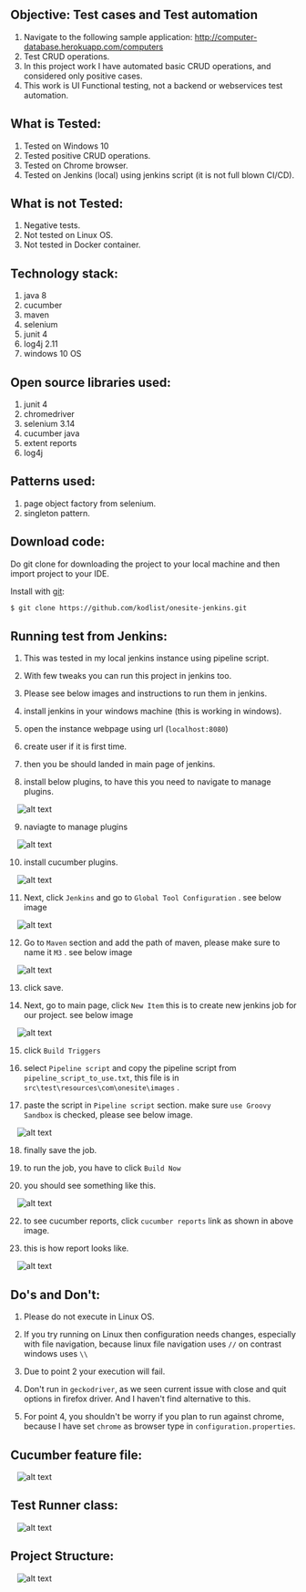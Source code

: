## Objective: Test cases and Test automation 

1. Navigate to the following sample application: http://computer-database.herokuapp.com/computers
2. Test CRUD operations. 
3. In this project work I have automated basic CRUD operations, and considered only positive cases.
4. This work is UI Functional testing, not a backend or webservices test automation.


What is Tested:
---------------

1. Tested on Windows 10
2. Tested positive CRUD operations.
3. Tested on Chrome browser.
4. Tested on Jenkins (local) using jenkins script (it is not full blown CI/CD). 


What is not Tested:
-------------------

1. Negative tests.
2. Not tested on Linux OS.
3. Not tested in Docker container.


Technology stack:
-----------------

1. java 8
2. cucumber
3. maven
4. selenium
5. junit 4
6. log4j 2.11
6. windows 10 OS


Open source libraries used:
---------------------------

1. junit 4
2. chromedriver
3. selenium 3.14
4. cucumber java
5. extent reports
6. log4j
    

Patterns used:
-----------------

1. page object factory from selenium.
2. singleton pattern.


Download code:
---------------

Do git clone for downloading the project to your local machine and then import project to your IDE.

Install with [git](https://git-scm.com/downloads):
	
```sh
$ git clone https://github.com/kodlist/onesite-jenkins.git
```


Running test from Jenkins:
-------------------------------

1. This was tested in my local jenkins instance using pipeline script.

2. With few tweaks you can run this project in jenkins too.

3. Please see below images and instructions to run them in jenkins.

4. install jenkins in your windows machine (this is working in windows).

5. open the instance webpage using url (`localhost:8080`)

6. create user if it is first time.

7. then you be should landed in main page of jenkins.

8. install below plugins, to have this you need to navigate to manage plugins.


&nbsp;&nbsp;
![alt text](src/test/resources/com/onesite/images/manage_jenkins_01.JPG "manage plugin01")

9. naviagte to manage plugins


&nbsp;&nbsp;
![alt text](src/test/resources/com/onesite/images/manage_jenkins_02.JPG "manage plugin02")

10. install cucumber plugins.


&nbsp;&nbsp;
![alt text](src/test/resources/com/onesite/images/cucumber_plugin.JPG "cucumber")

11. Next, click `Jenkins` and go to `Global Tool Configuration` . see below image


&nbsp;&nbsp;
![alt text](src/test/resources/com/onesite/images/maven_tool_config_02.JPG "cucumber")


12. Go to `Maven` section and add the path of maven, please make sure to name it `M3` . see below image


&nbsp;&nbsp;
![alt text](src/test/resources/com/onesite/images/maven_tool_config_01.JPG "cucumber")


13. click save.

14. Next, go to main page, click `New Item` this is to create new jenkins job for our project. see below image


&nbsp;&nbsp;
![alt text](src/test/resources/com/onesite/images/new_item.JPG "cucumber")


15. click `Build Triggers`
  
16. select `Pipeline script` and copy the pipeline script from `pipeline_script_to_use.txt`, this file is in `src\test\resources\com\onesite\images` .

17. paste the script in `Pipeline script` section. make sure `use Groovy Sandbox` is checked, please see below image. 


&nbsp;&nbsp;
![alt text](src/test/resources/com/onesite/images/pipeline_Script_01.JPG "cucumber")


18. finally save the job.

20. to run the job, you have to click `Build Now`

21. you should see something like this.


&nbsp;&nbsp;
![alt text](src/test/resources/com/onesite/images/pipeline_build_execution.JPG "cucumber")


22. to see cucumber reports, click `cucumber reports` link as shown in above image.


23. this is how report looks like.

&nbsp;&nbsp;
![alt text](src/test/resources/com/onesite/images/cucumber_report_jen.JPG "cucumber")




Do's and Don't:
--------------

1. Please do not execute in Linux OS.

2. If you try running on Linux then configuration needs changes, especially with file navigation, because linux file navigation uses `//` on contrast windows uses `\\`

3. Due to point 2 your execution will fail.

4. Don't run in `geckodriver`, as we seen current issue with close and quit options in firefox driver. And I haven't find alternative to this.

5. For point 4, you shouldn't be worry if you plan to run against chrome, because I have set `chrome` as browser type in `configuration.properties`.


Cucumber feature file:
----------------------

&nbsp;&nbsp;
![alt text](src/test/resources/com/onesite/images/cucumber_feature.JPG "scenario tags")


Test Runner class:
------------------

&nbsp;&nbsp;
![alt text](src/test/resources/com/onesite/images/runner_commented.JPG "test runner")


Project Structure:
------------------

&nbsp;&nbsp;
![alt text](src/test/resources/com/onesite/images/project_structure.JPG "project structure")



